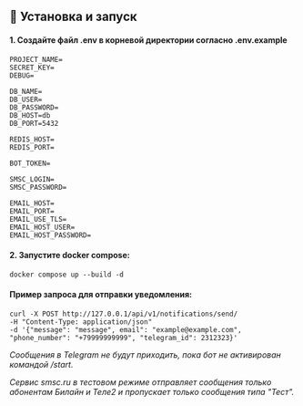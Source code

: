 <h2>🚀 Установка и запуск</h2>


<h4>
1. Создайте файл .env в корневой директории согласно .env.example
</h4>

```requirements
PROJECT_NAME=
SECRET_KEY=
DEBUG=

DB_NAME=
DB_USER=
DB_PASSWORD=
DB_HOST=db
DB_PORT=5432

REDIS_HOST=
REDIS_PORT=

BOT_TOKEN=

SMSC_LOGIN=
SMSC_PASSWORD=

EMAIL_HOST=
EMAIL_PORT=
EMAIL_USE_TLS=
EMAIL_HOST_USER=
EMAIL_HOST_PASSWORD=
```

<h4>
2. Запустите docker compose:
</h4>

```commandline
docker compose up --build -d
```

<h4>Пример запроса для отправки уведомления:</h4>

```commandline
curl -X POST http://127.0.0.1/api/v1/notifications/send/ 
-H "Content-Type: application/json" 
-d '{"message": "message", email": "example@example.com", "phone_number": "+79999999999", "telegram_id": 2312323}'
```
_Сообщения в Telegram не будут приходить, пока бот не активирован командой /start._

_Сервис smsc.ru в тестовом режиме отправляет сообщения только абонентам Билайн и Теле2 и пропускает только сообщения типа "Тест"._